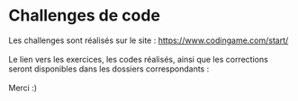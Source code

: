 # Challenges de code
Les challenges sont réalisés sur le site : https://www.codingame.com/start/
\
\
Le lien vers les exercices, les codes réalisés, ainsi que les corrections seront disponibles dans les dossiers correspondants : 
\
\
Merci :)